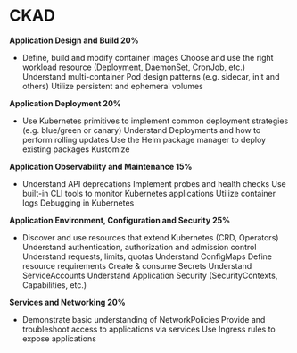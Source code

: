 # CKAD

**Application Design and Build 20%**

- Define, build and modify container images
Choose and use the right workload resource (Deployment, DaemonSet, CronJob, etc.)
Understand multi-container Pod design patterns (e.g. sidecar, init and others)
Utilize persistent and ephemeral volumes

**Application Deployment 20%**

- Use Kubernetes primitives to implement common deployment strategies (e.g. blue/green or canary)
Understand Deployments and how to perform rolling updates
Use the Helm package manager to deploy existing packages
Kustomize

**Application Observability and Maintenance 15%**

- Understand API deprecations
Implement probes and health checks
Use built-in CLI tools to monitor Kubernetes applications
Utilize container logs
Debugging in Kubernetes

**Application Environment, Configuration and Security 25%**

- Discover and use resources that extend Kubernetes (CRD, Operators)
Understand authentication, authorization and admission control
Understand requests, limits, quotas
Understand ConfigMaps
Define resource requirements
Create & consume Secrets
Understand ServiceAccounts
Understand Application Security (SecurityContexts, Capabilities, etc.)

**Services and Networking 20%**

- Demonstrate basic understanding of NetworkPolicies
Provide and troubleshoot access to applications via services
Use Ingress rules to expose applications
